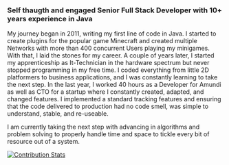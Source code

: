 ### Self thaugth and engaged Senior Full Stack Developer with 10+ years experience in Java

My journey began in 2011, writing my first line of code in Java. I started to create plugins for the popular game Minecraft and created multiple Networks with more than 400 concurrent Users playing my minigames. 
With that, I laid the stones for my career. A couple of years later, I started my apprenticeship as It-Technician in the hardware spectrum but never stopped programming in my free time. I coded everything from little 2D platformers to business applications, and I was constantly learning to take the next step. In the last year, I worked 40 hours as a Developer for Amundi as well as 
CTO for a startup where I constantly created, adapted, and changed features. I implemented a standard
tracking features and ensuring that the code delivered to production had no code smell, was simple to understand, stable, and re-useable. 

I am currently taking the next step with advancing in algorithms and problem solving to properly handle time and space to tickle every bit of resource out of a system.

[![Contribution Stats](https://github-contribution-stats.vercel.app/api/?username=Cylop)](https://github.com/LordDashMe/github-contribution-stats/)


<!--
**Cylop/Cylop** is a ✨ _special_ ✨ repository because its `README.md` (this file) appears on your GitHub profile.

Here are some ideas to get you started:

- 🔭 I’m currently working on ...
- 🌱 I’m currently learning ...
- 👯 I’m looking to collaborate on ...
- 🤔 I’m looking for help with ...
- 💬 Ask me about ...
- 📫 How to reach me: ...
- 😄 Pronouns: ...
- ⚡ Fun fact: ...
-->
